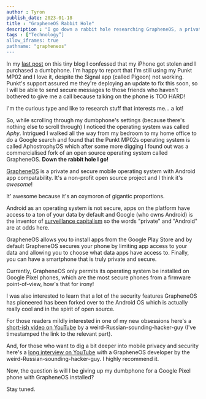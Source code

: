 ```yaml
---
author : Tyron
publish_date: 2023-01-18
title : "GrapheneOS Rabbit Hole"
description : "I go down a rabbit hole researching GrapheneOS, a private and Secure Android compatible OS."
tags : ["Technology”]
allow_iframes: true
pathname: "grapheneos"
---
```


In my [last post](https://www.tyronlove.com/dumbphone) on this tiny blog I confessed that my iPhone got stolen and I purchased a dumbphone. I'm happy to report that I'm still using my Punkt MP02 and I love it, despite the Signal app (called Pigeon) not working. Punkt's support assured me they're deploying an update to fix this soon, so I will be able to send secure messages to those friends who haven't bothered to give me a call because talking on the phone is TOO HARD!

I'm the curious type and like to research stuff that interests me... a lot! 

So, while scrolling through my dumbphone's settings (because there's nothing else to scroll through) I noticed the operating system was called <em>Aphy</em>. Intrigued I walked all the way from my bedroom to my home office to do a Google search and found that the Punkt MP02s operating system is called AphostrophyOS which after some more digging I found out was a commercialised fork of an open source operating system called GrapheneOS. <strong>Down the rabbit hole I go!</strong>

[GrapheneOS](https://grapheneos.org/) is a private and secure mobile operating system with Android app compatability. It's a non-profit open source project and I think it's <em>awesome</em>!

It' awesome because it's an oxymoron of gigantic proportions. 

Android as an operating system is not secure, apps on the platform have access to a ton of your data by default and Google (who owns Android) is the inventor of [surveillance capitalism](https://en.wikipedia.org/wiki/Surveillance_capitalism) so the words "private" and "Android" are at odds here. 

GrapheneOS allows you to install apps from the Google Play Store and by default GrapheneOS secures your phone by limiting app access to your data and allowing you to choose what data apps have access to. Finally, you can have a smartphone that is truly private and secure.

Currently, GrapheneOS only permits its operating system be installed on Google Pixel phones, which are the most secure phones from a firmware point-of-view, how's that for irony!

I was also interested to learn that a lot of the security features GrapheneOS has pioneered has been forked over to the Android OS which is actually really cool and in the spirit of open source.

For those readers mildly interested in one of my new obsessions here's a [short-ish video on YouTube](https://youtu.be/8FDIef7tVFg?t=305) by a weird-Russian-sounding-hacker-guy (I've timestamped the link to the relevant part).

And, for those who want to dig a bit deeper into mobile privacy and security here's a [long interview on YouTube](https://youtu.be/8FDIef7tVFg?t=305) with a GrapheneOS developer by the weird-Russian-sounding-hacker-guy. I highly recommend it.

Now, the question is will I be giving up my dumbphone for a Google Pixel phone with GrapheneOS installed? 

Stay tuned.
